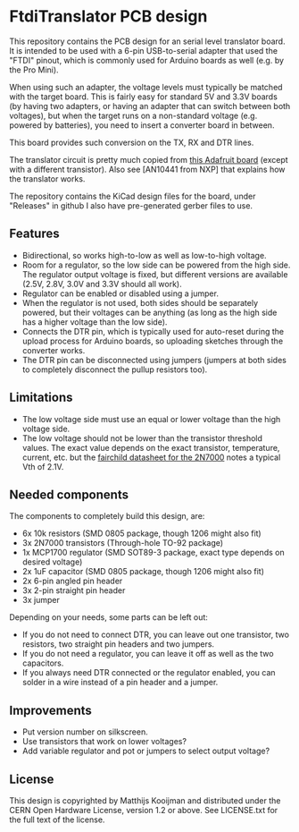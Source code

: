 FtdiTranslator PCB design
=========================
This repository contains the PCB design for an serial level translator
board. It is intended to be used with a 6-pin USB-to-serial adapter that
used the "FTDI" pinout, which is commonly used for Arduino boards as
well (e.g. by the Pro Mini).

When using such an adapter, the voltage levels must typically be matched
with the target board. This is fairly easy for standard 5V and 3.3V
boards (by having two adapters, or having an adapter that can switch
between both voltages), but when the target runs on a non-standard
voltage (e.g. powered by batteries), you need to insert a converter
board in between.

This board provides such conversion on the TX, RX and DTR lines.

The translator circuit is pretty much copied from [this Adafruit
board](https://www.adafruit.com/product/757) (except with a different
transistor). Also see [AN10441 from NXP] that explains how the
translator works.

The repository contains the KiCad design files for the board, under
"Releases" in github I also have pre-generated gerber files to use.

Features
--------
 - Bidirectional, so works high-to-low as well as low-to-high voltage.
 - Room for a regulator, so the low side can be powered from the high
   side. The regulator output voltage is fixed, but different versions
   are available (2.5V, 2.8V, 3.0V and 3.3V should all work).
 - Regulator can be enabled or disabled using a jumper.
 - When the regulator is not used, both sides should be separately
   powered, but their voltages can be anything (as long as the high side
   has a higher voltage than the low side).
 - Connects the DTR pin, which is typically used for auto-reset during
   the upload process for Arduino boards, so uploading sketches through
   the converter works.
 - The DTR pin can be disconnected using jumpers (jumpers at both sides
   to completely disconnect the pullup resistors too).

Limitations
-----------
 - The low voltage side must use an equal or lower voltage than the high
   voltage side.
 - The low voltage should not be lower than the transistor threshold
   values. The exact value depends on the exact transistor, temperature,
   current, etc. but the [fairchild datasheet for the
   2N7000](http://www.mouser.com/ds/2/149/2N7002-8405.pdf) notes a
   typical Vth of 2.1V.

Needed components
-----------------
The components to completely build this design, are:
 - 6x 10k resistors (SMD 0805 package, though 1206 might also fit)
 - 3x 2N7000 transistors (Through-hole TO-92 package)
 - 1x MCP1700 regulator (SMD SOT89-3 package, exact type depends on desired voltage)
 - 2x 1uF capacitor (SMD 0805 package, though 1206 might also fit)
 - 2x 6-pin angled pin header
 - 3x 2-pin straight pin header
 - 3x jumper

Depending on your needs, some parts can be left out:
 - If you do not need to connect DTR, you can leave out one transistor,
   two resistors, two straight pin headers and two jumpers.
 - If you do not need a regulator, you can leave it off as well as the
   two capacitors.
 - If you always need DTR connected or the regulator enabled, you can
   solder in a wire instead of a pin header and a jumper.

Improvements
------------
 - Put version number on silkscreen.
 - Use transistors that work on lower voltages?
 - Add variable regulator and pot or jumpers to select output voltage?

License
-------
This design is copyrighted by Matthijs Kooijman and distributed under
the CERN Open Hardware License, version 1.2 or above. See LICENSE.txt
for the full text of the license.
